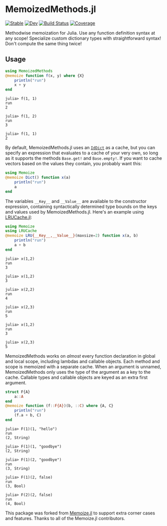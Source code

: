 # MemoizedMethods.jl

[![Stable](https://img.shields.io/badge/docs-stable-blue.svg)](https://peterahrens.github.io/MemoizedMethods.jl/stable)
[![Dev](https://img.shields.io/badge/docs-dev-blue.svg)](https://peterahrens.github.io/MemoizedMethods.jl/dev)
[![Build Status](https://github.com/peterahrens/MemoizedMethods.jl/workflows/CI/badge.svg)](https://github.com/peterahrens/MemoizedMethods.jl/actions)
[![Coverage](https://codecov.io/gh/peterahrens/MemoizedMethods.jl/branch/master/graph/badge.svg)](https://codecov.io/gh/peterahrens/MemoizedMethods.jl)

Methodwise memoization for Julia. Use any function definition syntax at any scope! Specialize custom dictionary types with straightforward syntax! Don't compute the same thing twice!

## Usage

```julia
using MemoizedMethods
@memoize function f(x, y) where {X}
	println("run")
	x + y
end
```

```julia-repl
julia> f(1, 1)
run
2

julia> f(1, 2)
run
3

julia> f(1, 1)
2
```

By default, MemoizedMethods.jl uses an [`IdDict`](https://docs.julialang.org/en/v1/base/collections/#Base.IdDict) as a cache, but you can specify an expression that evaluates to a cache of your very own, so long as it supports the methods `Base.get!` and `Base.empty!`. If you want to cache vectors based on the values they contain, you probably want this:

```julia
using Memoize
@memoize Dict() function x(a)
	println("run")
	a
end
```

The variables `__Key__` and `__Value__` are available to the constructor expression, containing syntactically determined type bounds on the keys and values used by MemoizedMethods.jl. Here's an example using [LRUCache.jl](https://github.com/JuliaCollections/LRUCache.jl):

```julia
using Memoize
using LRUCache
@memoize LRU{__Key__,__Value__}(maxsize=2) function x(a, b)
    println("run")
    a + b
end
```

```julia-repl
julia> x(1,2)
run
3

julia> x(1,2)
3

julia> x(2,2)
run
4

julia> x(2,3)
run
5

julia> x(1,2)
run
3

julia> x(2,3)
5
```

MemoizedMethods works on *almost* every function declaration in global and local scope, including lambdas and callable objects. Each method and scope is memoized with a separate cache. When an argument is unnamed, MemoizedMethods only uses the type of the argument as a key to the cache. Callable types and callable objects are keyed as an extra first argument.

```julia
struct F{A}
	a::A
end
@memoize function (f::F{A})(b, ::C) where {A, C}
	println("run")
	(f.a + b, C)
end
```

```julia-repl
julia> F(1)(1, "hello")
run
(2, String)

julia> F(1)(1, "goodbye")
(2, String)

julia> F(1)(2, "goodbye")
run
(3, String)

julia> F(1)(2, false)
run
(3, Bool)

julia> F(2)(2, false)
run
(4, Bool)
```

This package was forked from [Memoize.jl](https://github.com/JuliaCollections/Memoize.jl) to support extra corner cases and features. Thanks to all of the Memoize.jl contributors.